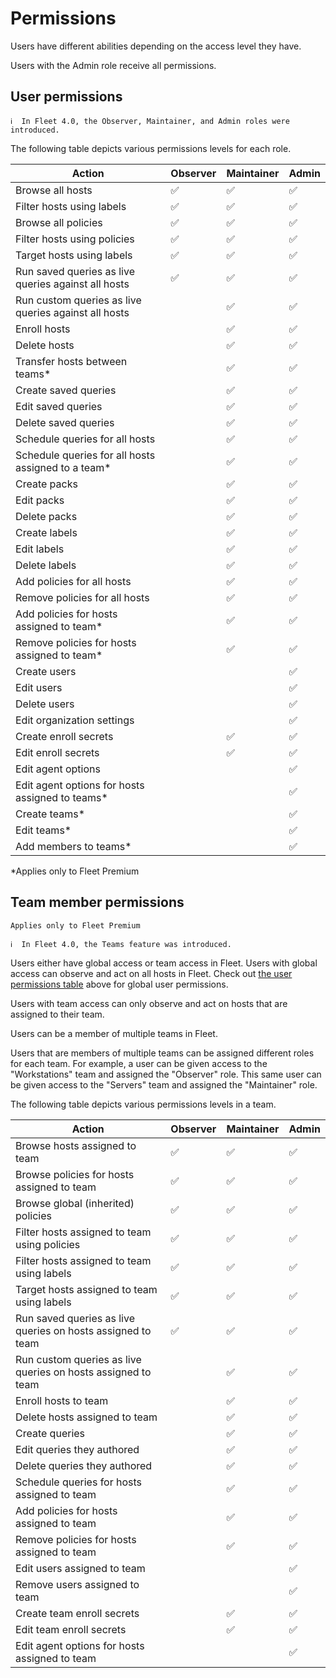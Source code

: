 # Permissions

Users have different abilities depending on the access level they have.

Users with the Admin role receive all permissions.

## User permissions

```
ℹ️  In Fleet 4.0, the Observer, Maintainer, and Admin roles were introduced.
```

The following table depicts various permissions levels for each role.

| Action                                               | Observer | Maintainer | Admin |
| ---------------------------------------------------- | -------- | ---------- | ----- |
| Browse all hosts                                     | ✅       | ✅         | ✅    |
| Filter hosts using labels                            | ✅       | ✅         | ✅    |
| Browse all policies                                  | ✅       | ✅         | ✅    |
| Filter hosts using policies                          | ✅       | ✅         | ✅    |
| Target hosts using labels                            | ✅       | ✅         | ✅    |
| Run saved queries as live queries against all hosts  | ✅       | ✅         | ✅    |
| Run custom queries as live queries against all hosts |          | ✅         | ✅    |
| Enroll hosts                                         |          | ✅         | ✅    |
| Delete hosts                                         |          | ✅         | ✅    |
| Transfer hosts between teams\*                       |          | ✅         | ✅    |
| Create saved queries                                 |          | ✅         | ✅    |
| Edit saved queries                                   |          | ✅         | ✅    |
| Delete saved queries                                 |          | ✅         | ✅    |
| Schedule queries for all hosts                       |          | ✅         | ✅    |
| Schedule queries for all hosts assigned to a team\*  |          | ✅         | ✅    |
| Create packs                                         |          | ✅         | ✅    |
| Edit packs                                           |          | ✅         | ✅    |
| Delete packs                                         |          | ✅         | ✅    |
| Create labels                                        |          | ✅         | ✅    |
| Edit labels                                          |          | ✅         | ✅    |
| Delete labels                                        |          | ✅         | ✅    |
| Add policies for all hosts                           |          | ✅         | ✅    |
| Remove policies for all hosts                        |          | ✅         | ✅    |
| Add policies for hosts assigned to team\*            |          | ✅         | ✅    |
| Remove policies for hosts assigned to team\*         |          | ✅         | ✅    |
| Create users                                         |          |            | ✅    |
| Edit users                                           |          |            | ✅    |
| Delete users                                         |          |            | ✅    |
| Edit organization settings                           |          |            | ✅    |
| Create enroll secrets                                |          | ✅         | ✅    |
| Edit enroll secrets                                  |          | ✅         | ✅    |
| Edit agent options                                   |          |            | ✅    |
| Edit agent options for hosts assigned to teams\*     |          |            | ✅    |
| Create teams\*                                       |          |            | ✅    |
| Edit teams\*                                         |          |            | ✅    |
| Add members to teams\*                               |          |            | ✅    |

\*Applies only to Fleet Premium

## Team member permissions

`Applies only to Fleet Premium`

```
ℹ️  In Fleet 4.0, the Teams feature was introduced.
```

Users either have global access or team access in Fleet. Users with global access can observe and act on all hosts in Fleet. Check out [the user permissions table](#user-permissions) above for global user permissions.

Users with team access can only observe and act on hosts that are assigned to their team.

Users can be a member of multiple teams in Fleet.

Users that are members of multiple teams can be assigned different roles for each team. For example, a user can be given access to the "Workstations" team and assigned the "Observer" role. This same user can be given access to the "Servers" team and assigned the "Maintainer" role.

The following table depicts various permissions levels in a team.

| Action                                                       | Observer | Maintainer | Admin   |
| ------------------------------------------------------------ | -------- | ---------- | ------- |
| Browse hosts assigned to team                                | ✅       | ✅         | ✅       |
| Browse policies for hosts assigned to team                   | ✅       | ✅         | ✅       |
| Browse global (inherited) policies                           | ✅       | ✅         | ✅       |
| Filter hosts assigned to team using policies                 | ✅       | ✅         | ✅       |
| Filter hosts assigned to team using labels                   | ✅       | ✅         | ✅       |
| Target hosts assigned to team using labels                   | ✅       | ✅         | ✅       |
| Run saved queries as live queries on hosts assigned to team  | ✅       | ✅         | ✅       |
| Run custom queries as live queries on hosts assigned to team |          | ✅         | ✅       |
| Enroll hosts to team                                         |          | ✅         | ✅       |
| Delete hosts assigned to team                                |          | ✅         | ✅       |
| Create queries                                               |          | ✅         | ✅       |
| Edit queries they authored                                   |          | ✅         | ✅       |
| Delete queries they authored                                 |          | ✅         | ✅       |
| Schedule queries for hosts assigned to team                  |          | ✅         | ✅       |
| Add policies for hosts assigned to team                      |          | ✅         | ✅       |
| Remove policies for hosts assigned to team                   |          | ✅         | ✅       |
| Edit users assigned to team                                  |          |            | ✅       |
| Remove users assigned to team                                |          |            | ✅       |
| Create team enroll secrets                                   |          | ✅         | ✅       |
| Edit team enroll secrets                                     |          | ✅         | ✅       |
| Edit agent options for hosts assigned to team                |          |            | ✅       |

<meta name="pageOrderInSection" value="900">